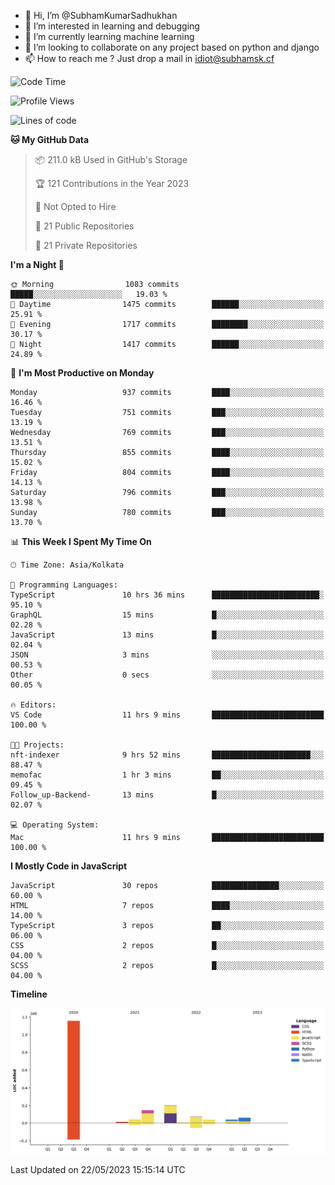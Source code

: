 - 👋 Hi, I’m @SubhamKumarSadhukhan
- 👀 I’m interested in learning and debugging
- 🌱 I’m currently learning machine learning
- 💞️ I’m looking to collaborate on any project based on python and django
- 📫 How to reach me ?
      Just drop a mail in idiot@subhamsk.cf

<!---
SubhamKumarSadhukhan/SubhamKumarSadhukhan is a ✨ special ✨ repository because its `README.md` (this file) appears on your GitHub profile.
You can click the Preview link to take a look at your changes.
--->


<!--START_SECTION:waka-->
![Code Time](http://img.shields.io/badge/Code%20Time-1%2C210%20hrs%209%20mins-blue)

![Profile Views](http://img.shields.io/badge/Profile%20Views-24-blue)

![Lines of code](https://img.shields.io/badge/From%20Hello%20World%20I%27ve%20Written-1.8%20million%20lines%20of%20code-blue)

**🐱 My GitHub Data** 

> 📦 211.0 kB Used in GitHub's Storage 
 > 
> 🏆 121 Contributions in the Year 2023
 > 
> 🚫 Not Opted to Hire
 > 
> 📜 21 Public Repositories 
 > 
> 🔑 21 Private Repositories 
 > 
**I'm a Night 🦉** 

```text
🌞 Morning                1083 commits        █████░░░░░░░░░░░░░░░░░░░░   19.03 % 
🌆 Daytime                1475 commits        ██████░░░░░░░░░░░░░░░░░░░   25.91 % 
🌃 Evening                1717 commits        ████████░░░░░░░░░░░░░░░░░   30.17 % 
🌙 Night                  1417 commits        ██████░░░░░░░░░░░░░░░░░░░   24.89 % 
```
📅 **I'm Most Productive on Monday** 

```text
Monday                   937 commits         ████░░░░░░░░░░░░░░░░░░░░░   16.46 % 
Tuesday                  751 commits         ███░░░░░░░░░░░░░░░░░░░░░░   13.19 % 
Wednesday                769 commits         ███░░░░░░░░░░░░░░░░░░░░░░   13.51 % 
Thursday                 855 commits         ████░░░░░░░░░░░░░░░░░░░░░   15.02 % 
Friday                   804 commits         ████░░░░░░░░░░░░░░░░░░░░░   14.13 % 
Saturday                 796 commits         ███░░░░░░░░░░░░░░░░░░░░░░   13.98 % 
Sunday                   780 commits         ███░░░░░░░░░░░░░░░░░░░░░░   13.70 % 
```


📊 **This Week I Spent My Time On** 

```text
🕑︎ Time Zone: Asia/Kolkata

💬 Programming Languages: 
TypeScript               10 hrs 36 mins      ████████████████████████░   95.10 % 
GraphQL                  15 mins             █░░░░░░░░░░░░░░░░░░░░░░░░   02.28 % 
JavaScript               13 mins             █░░░░░░░░░░░░░░░░░░░░░░░░   02.04 % 
JSON                     3 mins              ░░░░░░░░░░░░░░░░░░░░░░░░░   00.53 % 
Other                    0 secs              ░░░░░░░░░░░░░░░░░░░░░░░░░   00.05 % 

🔥 Editors: 
VS Code                  11 hrs 9 mins       █████████████████████████   100.00 % 

🐱‍💻 Projects: 
nft-indexer              9 hrs 52 mins       ██████████████████████░░░   88.47 % 
memofac                  1 hr 3 mins         ██░░░░░░░░░░░░░░░░░░░░░░░   09.45 % 
Follow_up-Backend-       13 mins             █░░░░░░░░░░░░░░░░░░░░░░░░   02.07 % 

💻 Operating System: 
Mac                      11 hrs 9 mins       █████████████████████████   100.00 % 
```

**I Mostly Code in JavaScript** 

```text
JavaScript               30 repos            ███████████████░░░░░░░░░░   60.00 % 
HTML                     7 repos             ████░░░░░░░░░░░░░░░░░░░░░   14.00 % 
TypeScript               3 repos             ██░░░░░░░░░░░░░░░░░░░░░░░   06.00 % 
CSS                      2 repos             █░░░░░░░░░░░░░░░░░░░░░░░░   04.00 % 
SCSS                     2 repos             █░░░░░░░░░░░░░░░░░░░░░░░░   04.00 % 
```



**Timeline**

![Lines of Code chart](https://raw.githubusercontent.com/SubhamKumarSadhukhan/SubhamKumarSadhukhan/main/assets/bar_graph.png)


 Last Updated on 22/05/2023 15:15:14 UTC
<!--END_SECTION:waka-->
